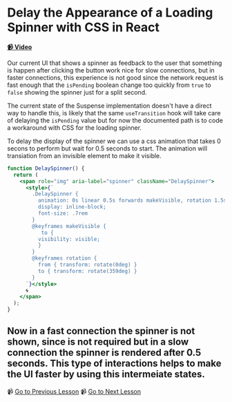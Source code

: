 # Delay the Appearance of a Loading Spinner with CSS in React

**[📹 Video](https://egghead.io/lessons/react-delay-the-appearance-of-a-loading-spinner-with-css-in-react)**

Our current UI that shows a spinner as feedback to the user that something is happen after clicking the button work nice for slow connections, but in faster connections, this experience is not good since the network request is fast enough that the `isPending` boolean change too quickly from `true` to `false` showing the spinner just for a split second.

The current state of the Suspense implementation doesn't have a direct way to handle this, is likely that the same `useTransition` hook will take care of delaying the `isPending` value but for now the documented path is to code a workaround with CSS for the loading spinner.

To delay the display of the spinner we can use a css animation that takes 0 secons to perform but wait for 0.5 seconds to start. The animation will transiation from an invisible element to make it visible.

```jsx
function DelaySpinner() {
  return (
    <span role="img" aria-label="spinner" className="DelaySpinner">
      <style>{`
        .DelaySpinner {
          animation: 0s linear 0.5s forwards makeVisible, rotation 1.5s infinite linear;
          display: inline-block;
          font-size: .7rem
        }
        @keyframes makeVisible {
           to {
          visibility: visible;
          }
        }
        @keyframes rotation {
          from { transform: rotate(0deg) }
          to { transform: rotate(359deg) }
        }
      `}</style>
      🌀
    </span>
  );
}
```

Now in a fast connection the spinner is not shown, since is not required but in a slow connection the spinner is rendered after 0.5 seconds. This type of interactions helps to make the UI faster by using this intermeiate states.
---

📹 [Go to Previous Lesson](https://egghead.io/lessons/react-display-loading-states-conditionally-with-react-usetransition-s-ispending-boolean)
📹 [Go to Next Lesson](https://egghead.io/lessons/react-get-previous-resource-values-with-react-s-usedeferredstate-hook)
